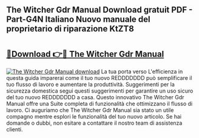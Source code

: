 ## The Witcher Gdr Manual Download gratuit PDF - Part-G4N Italiano Nuovo manuale del proprietario di riparazione KtZT8

# <h2><a href="http://dfb58z.blite.top/?on=The+Witcher+Gdr+Manual">🔗Download 👉🔴 The Witcher Gdr Manual</a></h2>

[![The Witcher Gdr Manual download](https://i.imgur.com/lujVjoI.png)](http://dfb58z.blite.top/?on=The+Witcher+Gdr+Manual)
La tua porta verso L'efficienza in questa guida imparerai come il tuo nuovo REDDDDDDD può semplificare il tuo flusso di lavoro e aumentare la produttività. Suggerimenti per la sicurezza domestica segui questi suggerimenti per garantire un uso sicuro del tuo nuovo REDDDDDDD a casa. Questo innovativo The Witcher Gdr Manual offre una Suite completa di funzionalità che ottimizzano il flusso di lavoro. Ci auguriamo che The Witcher Gdr Manual sia stato un utile compagno mentre esplori le funzionalità del tuo nuovo articolo. Se hai domande o dubbi, non esitare a contattare il nostro team di assistenza clienti.
